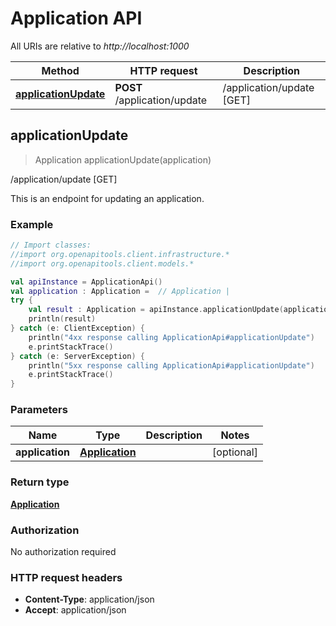 # Application API

All URIs are relative to *http://localhost:1000*

Method | HTTP request | Description
------------- | ------------- | -------------
[**applicationUpdate**](ApplicationApi#applicationUpdate) | **POST** /application/update | /application/update [GET]


<a id="applicationUpdate"></a>
## **applicationUpdate**
> Application applicationUpdate(application)

/application/update [GET]

This is an endpoint for updating an application.

### Example
```kotlin
// Import classes:
//import org.openapitools.client.infrastructure.*
//import org.openapitools.client.models.*

val apiInstance = ApplicationApi()
val application : Application =  // Application | 
try {
    val result : Application = apiInstance.applicationUpdate(application)
    println(result)
} catch (e: ClientException) {
    println("4xx response calling ApplicationApi#applicationUpdate")
    e.printStackTrace()
} catch (e: ServerException) {
    println("5xx response calling ApplicationApi#applicationUpdate")
    e.printStackTrace()
}
```

### Parameters

Name | Type | Description  | Notes
------------- | ------------- | ------------- | -------------
 **application** | [**Application**](Application)|  | [optional]

### Return type

[**Application**](Application)

### Authorization

No authorization required

### HTTP request headers

 - **Content-Type**: application/json
 - **Accept**: application/json

